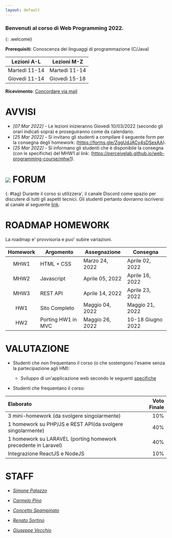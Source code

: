 ```yaml
---
layout: default
---
```


### Benvenuti al corso di Web Programming 2022.
{: .welcome} 

**Prerequisiti**: Conoscenza dei linguaggi di programmazione (C/Java)  

| Lezioni A-L     | Lezioni M-Z   |
| :----------:    | --------------|
| Martedì 11-14    | Martedì 11-14  |
| Giovedì 11-14    | Giovedì 15-18  |

**Ricevimento**: [Concordare via mail](#staff) 


# AVVISI
- *[07 Mar 2022]* - Le lezioni inizieranno Giovedì 10/03/2022 (secondo gli orari indicati sopra) e proseguiranno come da calendario.
- *[25 Mar 2022]* - Si invitano gli studenti a compilare il seguente form per la consegna degli homework: (https://forms.gle/ZggUdJACy4sDSexAA).
- *[25 Mar 2022]* - Si informano gli studenti che è disponibile la consegna (con le specifiche) del MHW1 al link: (https://perceivelab.github.io/web-programming-course/mhw1).




# ![](https://img.shields.io/badge/-7289DA?style=flat&logo=discord&logoColor=white) FORUM 
{: #tag}
Durante il corso si utilizzera', il canale Discord come spazio per discutere di tutti gli aspetti tecnici. Gli studenti pertanto dovranno iscriversi al canale al seguente [link](https://discord.gg/B3KT5VTp).


# ROADMAP HOMEWORK
La roadmap e' provvisoria e puo' subire variazioni.

| Homework | Argomento          | Assegnazione    | Consegna          |
| :-------:| ------------------ | --------------- | -------          |
| MHW1     | HTML + CSS         | Marzo 24, 2022  | Aprile 02, 2022    |
| MHW2     | Javascript         | Aprile 05, 2022  | Aprile 16, 2022   |
| MHW3     | REST API           | Aprile 14, 2022 | Aprile 23, 2022   |
| HW1      | Sito Completo      | Maggio 04, 2022 | Maggio 21, 2022   |
| HW2      | Porting HW1 in MVC | Maggio 26, 2022 | 10-18 Giugno 2022    |

# VALUTAZIONE

- Studenti che non frequentano il corso (o che sostengono l'esame senza la partecipazione agli HM):

  - Sviluppo di un'applicazione web secondo le seguenti [specifiche][404]

- Studenti che frequentano il corso:

| Elaborato     | Voto Finale   |
| :--------     |    -------: |
| 3 mini-homework (da svolgere singolarmente) | 10% |
| 1 homework su PHP/JS e REST API(da svolgere singolarmente)    | 40%  |
| 1 homework su LARAVEL (porting homework precedente in Laravel) | 40% |
| Integrazione ReactJS e NodeJS | 10% |




# STAFF

- *[Simone Palazzo](mailto:palazzosim@dieei.unict.it)*

- *[Carmelo Pino](mailto:cpino@dieei.unict.it)*

- *[Concetto Spampinato](mailto:cspampin@dieei.unict.it)*

- *[Renato Sortino](mailto:renato.sortino@phd.unict.it)*

- *[Giuseppe Vecchio](mailto:giuseppe.vecchio@phd.unict.it)*


[404]: /web-programming-course/fallback

